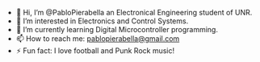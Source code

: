 - 👋 Hi, I’m @PabloPierabella an Electronical Engineering student of UNR.
- 👀 I’m interested in Electronics and Control Systems.
- 🌱 I’m currently learning Digital Microcontroller programming.
- 📫 How to reach me: pablopierabella@gmail.com
- ⚡ Fun fact: I love football and Punk Rock music!

